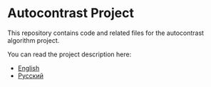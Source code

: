 # Autocontrast Project

This repository contains code and related files for the autocontrast algorithm project.

You can read the project description here:
- [English](./autocontrast-eng.pdf)
- [Русский](./autocontrast-ru.pdf)
